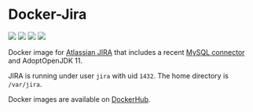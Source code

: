 # Docker-Jira

[![](https://img.shields.io/docker/cloud/build/kitsdq/jira.svg)](https://hub.docker.com/r/kitsdq/jira/builds)
[![](https://img.shields.io/github/tag/kit-sdq/Docker-Jira.svg)](https://hub.docker.com/r/kitsdq/jira/tags)
[![](https://img.shields.io/github/issues/kit-sdq/Docker-Jira.svg)](https://github.com/kit-sdq/Docker-Jira/issues)
[![](https://img.shields.io/github/license/kit-sdq/Docker-Jira.svg)](https://github.com/kit-sdq/Docker-Jira/blob/master/LICENSE)

Docker image for [Atlassian JIRA](https://www.atlassian.com/software/jira) that includes a recent [MySQL connector](https://dev.mysql.com/downloads/connector/j/5.1.html) and AdoptOpenJDK 11.

JIRA is running under user `jira` with uid `1432`. The home directory is `/var/jira`.

Docker images are available on [DockerHub](https://hub.docker.com/r/kitsdq/jira).